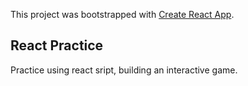 This project was bootstrapped with [Create React App](https://github.com/facebook/create-react-app).

## React Practice

Practice using react sript, building an interactive game.